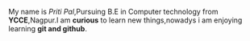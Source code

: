 My name is _Priti Pal_,Pursuing B.E in Computer technology from **YCCE**,Nagpur.I am **curious** to learn new things,nowadys i am enjoying learning **git and github**.

